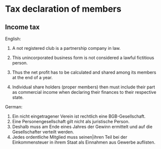 # Tax declaration of members

## Income tax
English:
1. A not registered club is a partnership company in law.
1. This unincorporated business form is not considered a lawful fictitious person.

1. Thus the net profit has to be calculated and shared among its members at the end of a year.
1. Individual share holders (proper members) then must include their part as commercial income when declaring their finances to their respective state.

German:
1. Ein nicht eingetragener Verein ist rechtlich eine BGB-Gesellschaft.
1. Eine Personengesellschaft gilt nicht als juristische Person.
1. Deshalb muss am Ende eines Jahres der Gewinn ermittelt und auf die Gesellschafter verteilt werden.
1. Jedes ordentliche Mitglied muss seinen|ihren Teil bei der Einkommensteuer in ihrem Staat als Einnahmen aus Gewerbe auflisten.

